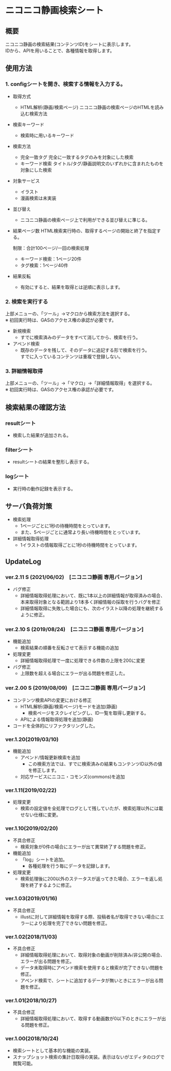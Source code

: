 # ニコニコ静画検索シート

## 概要
ニコニコ静画の検索結果(コンテンツID)をシートに表示します。  
IDから、APIを用いることで、各種情報を取得します。

## 使用方法

### 1. configシートを開き、検索する情報を入力する。
  - 取得方式
    - HTML解析(静画/検索ページ)
    ニコニコ静画の検索ページのHTMLを読み込む検索方法
  - 検索キーワード
    - 検索時に用いるキーワード
  - 検索方法
    - 完全一致タグ
    完全に一致するタグのみを対象にした検索
    - キーワード検索
    タイトル/タグ/静画説明文のいずれかに含まれたものを対象にした検索
  - 対象サービス
    - イラスト
    - 漫画検索は未実装
  - 並び替え  
    - ニコニコ静画の検索ページ上で利用ができる並び替えに準じる。
  - 結果ページ数
    HTML検索実行時の、取得するページの開始と終了を指定する。
  
    制限：合計100ページ/一回の検索処理
    - キーワード検索：1ページ20件
    - タグ検索：1ページ40件
  - 結果反転
    - 有効にすると、結果を取得とは逆順に表示します。

### 2. 検索を実行する
上部メニューの、「ツール」→マクロから検索方法を選択する。  
※ 初回実行時は、GASのアクセス権の承認が必要です。  
- 新規検索
  - すでに検索済みのデータをすべて消してから、検索を行う。
- アペンド検索
  - 既存のデータを残して、そのデータに追記する形で検索を行う。  
すでに入っているコンテンツは重複で登録しない。

### 3. 詳細情報取得
上部メニューの、「ツール」→「マクロ」→「詳細情報取得」を選択する。    
※ 初回実行時は、GASのアクセス権の承認が必要です。  


## 検索結果の確認方法

### resultシート
- 検索した結果が追加される。  

### filterシート
- resultシートの結果を整形し表示する。  

### logシート
- 実行時の動作記録を表示する。

## サーバ負荷対策
  - 検索処理
    - 1ページごとに1秒の待機時間をとっています。
    - また、5ページごとに通常より長い待機時間をとっています。
  - 詳細情報取得処理
    - 1イラストの情報取得ごとに1秒の待機時間をとっています。


## UpdateLog

### ver.2.11 S (2021/06/02)　[ニコニコ静画 専用バージョン]
- バグ修正
  - 詳細情報取得処理において、既に1本以上の詳細情報が取得済みの場合、本来取得対象となる範囲より1本多く詳細情報の採取を行うバグを修正
  - 詳細情報取得に失敗した場合にも、次のイラスト以降の処理を継続するように修正。

### ver.2.10 S (2019/08/24)　[ニコニコ静画 専用バージョン]
- 機能追加
  - 検索結果の順番を反転させて表示する機能の追加
- 処理変更
  - 詳細情報取得処理で一度に処理できる件数の上限を200に変更
- バグ修正
  - 上限数を超える場合にエラーが出る問題を修正した。

### ver.2.00 S (2019/08/09)　[ニコニコ静画 専用バージョン]
- コンテンツ検索APIの変更における修正
  - HTML解析(静画/検索ページ)モードを追加(静画)
    - 検索ページをスクレイピングし、ID一覧を取得し更新する。
  - APIによる情報取得処理を追加(静画)
- コードを全体的にリファクタリングした。

### ver.1.20(2019/03/10)
- 機能追加
  - アペンド/情報更新検索を追加
    - この検索方法では、すでに検索済みの結果もコンテンツID以外の値を修正します。
  - 対応サービスにニコニ・コモンズ(commons)を追加

### ver.1.11(2019/02/22)
- 処理変更
  - 検索の設定値を全処理でログとして残していたが、検索処理以外には載せない仕様に変更。

### ver.1.10(2019/02/20)
- 不具合修正
  - 検索対象が0件の場合にエラーが出て異常終了する問題を修正。
- 機能追加
  - 「log」シートを追加。
    - 各種処理を行う毎にデータを記録します。
- 処理変更
  - 検索処理後に200以外のステータスが返ってきた場合、エラーを返し処理を終了するように修正。

### ver.1.03(2019/01/16)
- 不具合修正
  - illustに対して詳細情報を取得する際、投稿者名が取得できない場合にエラーにより処理を完了できない問題を修正。


### ver.1.02(2018/11/03)
- 不具合修正
  - 詳細情報取得処理において、取得対象の動画が削除済み/非公開の場合、エラーが出る問題を修正。
  - データ未取得時にアペンド検索を使用すると検索が完了できない問題を修正。
  - アペンド検索で、シートに追加するデータが無いときにエラーが出る問題を修正。


### ver.1.01(2018/10/27)
- 不具合修正
  - 詳細情報取得処理において、取得する動画数が0以下のときにエラーが出る問題を修正。


### ver.1.00(2018/10/24)
- 検索シートとして基本的な機能の実装。
- スナップショット検索の集計日取得の実装。表示はないがエディタのログで閲覧可能。
